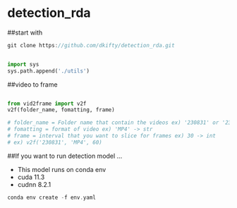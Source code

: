 # detection_rda
##start with

```c
git clone https://github.com/dkifty/detection_rda.git
```

```python

import sys
sys.path.append('./utils')

```

##video to frame

```python

from vid2frame import v2f
v2f(folder_name, fomatting, frame)

# folder_name = Folder name that contain the videos ex) '230831' or '230831/1' -> str
# fomatting = format of video ex) 'MP4' -> str
# frame = interval that you want to slice for frames ex) 30 -> int
# ex) v2f('230831', 'MP4', 60)
```

##If you want to run detection model ...
- This model runs on conda env
- cuda 11.3
- cudnn 8.2.1

```c
conda env create -f env.yaml
```
